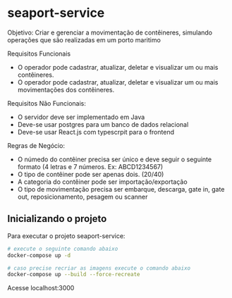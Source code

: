 # seaport-service

Objetivo: Criar e gerenciar a movimentação de contêineres, simulando operações que são realizadas em um porto maritimo

Requisitos Funcionais
- O operador pode cadastrar, atualizar, deletar e visualizar um ou mais contêineres.
- O operador pode cadastrar, atualizar, deletar e visualizar um ou mais movimentações dos contêineres.

Requisitos Não Funcionais:
- O servidor deve ser implementado em Java
- Deve-se usar postgres para um banco de dados relacional
- Deve-se usar React.js com typescrpit para o frontend

Regras de Negócio:
- O númedo do contêiner precisa ser único e deve seguir o seguinte formato (4 letras e 7 números. Ex: ABCD1234567)
- O tipo de contêiner pode ser apenas dois. (20/40)
- A categoria do contêiner pode ser importação/exportação
- O tipo de movimentação precisa ser embarque, descarga, gate in, gate out, reposicionamento, pesagem ou scanner

## Inicializando o projeto

Para executar o projeto seaport-service:

```bash
# execute o seguinte comando abaixo
docker-compose up -d

# caso precise recriar as imagens execute o comando abaixo
docker-compose up --build --force-recreate
```
Acesse localhost:3000
